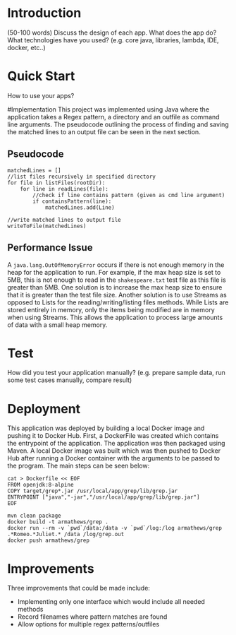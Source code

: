 # Introduction
(50-100 words)
Discuss the design of each app. What does the app do? What technologies have you used? (e.g. core java, libraries, lambda, IDE, docker, etc..)

# Quick Start
How to use your apps? 

#Implementation
This project was implemented using Java where the application takes a Regex pattern, a directory and an outfile as command line arguments.
The pseudocode outlining the process of finding and saving the matched lines to an output file can be seen in the next section.
## Pseudocode
```
matchedLines = []
//list files recursively in specified directory
for file in listFiles(rootDir):
    for line in readLines(file):
        //check if line contains pattern (given as cmd line argument)
        if containsPattern(line):
            matchedLines.add(Line)
            
//write matched lines to output file
writeToFile(matchedLines)
```

## Performance Issue
A `java.lang.OutOfMemoryError` occurs if there is not enough memory in the heap for the application to run.
For example, if the max heap size is set to 5MB, this is not enough to read in the `shakespeare.txt` test file as this file
is greater than 5MB. One solution is to increase the max heap size to ensure that it is greater than the test file size.
Another solution is to use Streams as opposed to Lists for the reading/writing/listing files methods.
While Lists are stored entirely in memory, only the items being modified are in memory when using Streams. 
This allows the application to process large amounts of data with a small heap memory.

# Test
How did you test your application manually? (e.g. prepare sample data, run some test cases manually, compare result)

# Deployment
This application was deployed by building a local Docker image and pushing it to Docker Hub.
First, a DockerFile was created which contains the entrypoint of the application.
The application was then packaged using Maven. A local Docker image was built which was then pushed to Docker Hub after running a Docker container with the arguments to be passed to the program.
The main steps can be seen below:
```
cat > Dockerfile << EOF
FROM openjdk:8-alpine
COPY target/grep*.jar /usr/local/app/grep/lib/grep.jar
ENTRYPOINT ["java","-jar","/usr/local/app/grep/lib/grep.jar"]
EOF

mvn clean package
docker build -t armathews/grep .
docker run --rm -v `pwd`/data:/data -v `pwd`/log:/log armathews/grep .*Romeo.*Juliet.* /data /log/grep.out
docker push armathews/grep
```

# Improvements
Three improvements that could be made include:
* Implementing only one interface which would include all needed methods
* Record filenames where pattern matches are found
* Allow options for multiple regex patterns/outfiles

